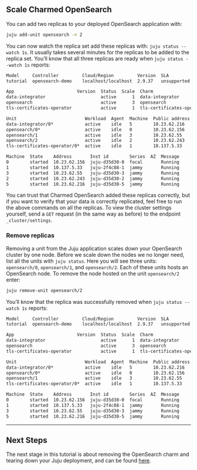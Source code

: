 ## Scale Charmed OpenSearch

You can add two replicas to your deployed OpenSearch application with:

```bash
juju add-unit opensearch -n 2
```

You can now watch the replica set add these replicas with: `juju status --watch 1s`. It usually takes several minutes for the replicas to be added to the replica set. You’ll know that all three replicas are ready when `juju status --watch 1s` reports:

```bash
Model     Controller         Cloud/Region         Version  SLA          Timestamp
tutorial  opensearch-demo    localhost/localhost  2.9.37   unsupported  14:42:04Z

App                        Version  Status  Scale  Charm                      Channel   Rev  Exposed  Message
data-integrator                     active      1  data-integrator            edge      3    no
opensearch                          active      3  opensearch                 dpe/edge  96   no
tls-certificates-operator           active      1  tls-certificates-operator  beta      22   no

Unit                          Workload  Agent  Machine  Public address  Ports      Message
data-integrator/0*            active    idle   5        10.23.62.216               received opensearch credentials
opensearch/0*                 active    idle   0        10.23.62.156
opensearch/1                  active    idle   3        10.23.62.55
opensearch/2                  active    idle   2        10.23.62.243
tls-certificates-operator/0*  active    idle   1        10.137.5.33

Machine  State    Address       Inst id        Series  AZ  Message
0        started  10.23.62.156  juju-d35d30-0  focal       Running
1        started  10.137.5.33   juju-2f4c88-1  jammy       Running
3        started  10.23.62.55   juju-d35d30-3  jammy       Running
2        started  10.23.62.243  juju-d35d30-2  jammy       Running
5        started  10.23.62.216  juju-d35d30-5  jammy       Running
```

You can trust that Charmed OpenSearch added these replicas correctly, but if you want to verify that your data is correctly replicated, feel free to run the above commands on all the replicas. To view the cluster settings yourself, send a `GET` request (in the same way as before) to the endpoint `_cluster/settings`.

### Remove replicas

Removing a unit from the Juju application scales down your OpenSearch cluster by one node. Before we scale down the nodes we no longer need, list all the units with `juju status`. Here you will see three units: `opensearch/0`, `opensearch/1`, and `opensearch/2`. Each of these units hosts an OpenSearch node. To remove the node hosted on the unit `opensearch/2` enter:

```bash
juju remove-unit opensearch/2
```

You’ll know that the replica was successfully removed when `juju status --watch 1s` reports:

```bash
Model     Controller         Cloud/Region         Version  SLA          Timestamp
tutorial  opensearch-demo    localhost/localhost  2.9.37   unsupported  14:42:04Z

App                        Version  Status  Scale  Charm                      Channel   Rev  Exposed  Message
data-integrator                     active      1  data-integrator            edge      3    no
opensearch                          active      3  opensearch                 dpe/edge  96   no
tls-certificates-operator           active      1  tls-certificates-operator  beta      22   no

Unit                          Workload  Agent  Machine  Public address  Ports      Message
data-integrator/0*            active    idle   5        10.23.62.216               received opensearch credentials
opensearch/0*                 active    idle   0        10.23.62.156
opensearch/1                  active    idle   3        10.23.62.55
tls-certificates-operator/0*  active    idle   1        10.137.5.33

Machine  State    Address       Inst id        Series  AZ  Message
0        started  10.23.62.156  juju-d35d30-0  focal       Running
1        started  10.137.5.33   juju-2f4c88-1  jammy       Running
3        started  10.23.62.55   juju-d35d30-3  jammy       Running
5        started  10.23.62.216  juju-d35d30-5  jammy       Running
```

---

## Next Steps

The next stage in this tutorial is about removing the OpenSearch charm and tearing down your Juju deployment, and can be found [here](./tutorial-deploy-opensearch.md).
